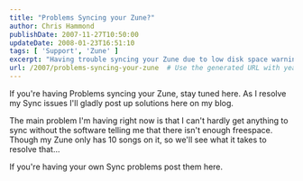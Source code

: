 ```yaml
---
title: "Problems Syncing your Zune?"
author: Chris Hammond
publishDate: 2007-11-27T10:50:00
updateDate: 2008-01-23T16:51:10
tags: [ 'Support', 'Zune' ]
excerpt: "Having trouble syncing your Zune due to low disk space warnings? Stay tuned for solutions as we troubleshoot this common issue on the blog!"
url: /2007/problems-syncing-your-zune  # Use the generated URL with year
---
```

<P>If you're having Problems syncing your Zune, stay tuned here. As I resolve my Sync issues I'll gladly post up solutions here on my blog.</P> <P>The main problem I'm having right now is that I can't hardly get anything to sync without the software telling me that there isn't enough freespace. Though my Zune only has 10 songs on it, so we'll see what it takes to resolve that...</P> <P>If you're having your own Sync problems post them here.</P>

